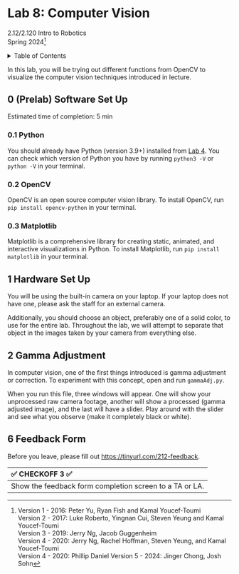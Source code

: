 # Lab 8: Computer Vision

2.12/2.120 Intro to Robotics  
Spring 2024[^1]

<details>
  <summary>Table of Contents</summary>

- [0 (Prelab) Software Set Up](#0-prelab-software-set-up)
  - [0.1 Python](#01-python)
  - [0.2 OpenCV](#02-opencv)
  - [0.3 Matplotlib](#03-matplotlib)
- [1 Hardware Set Up](#1-hardware-set-up)
- [2 Gamma Adjustment](#2-gamma-adjustment)
- [6 Feedback Form](#6-feedback-form)

</details>

In this lab, you will be trying out different functions from OpenCV to visualize the computer vision techniques introduced in lecture.

## 0 (Prelab) Software Set Up
Estimated time of completion: 5 min

### 0.1 Python

You should already have Python (version 3.9+) installed from [Lab 4](https://github.com/mit212/lab4_2024?tab=readme-ov-file#01-python). You can check which version of Python you have by running `python3 -V` or `python -V` in your terminal.

### 0.2 OpenCV

OpenCV is an open source computer vision library. To install OpenCV, run `pip install opencv-python` in your terminal. 

### 0.3 Matplotlib

Matplotlib is a comprehensive library for creating static, animated, and interactive visualizations in Python. To install Matplotlib, run `pip install matplotlib` in your terminal.

## 1 Hardware Set Up 

You will be using the built-in camera on your laptop. If your laptop does not have one, please ask the staff for an external camera.

Additionally, you should choose an object, preferably one of a solid color, to use for the
entire lab. Throughout the lab, we will attempt to separate that object in the images taken by
your camera from everything else.

## 2 Gamma Adjustment

In computer vision, one of the first things introduced is gamma adjustment or correction. To
experiment with this concept, open and run `gammaAdj.py`.

When you run this file, three windows will appear. One will show your unprocessed raw camera footage, another will show a processed (gamma adjusted image), and the last will have a slider. Play around with the slider and see what you observe (make it completely black or white).



## 6 Feedback Form

Before you leave, please fill out https://tinyurl.com/212-feedback. 

| :white_check_mark: CHECKOFF 3 :white_check_mark:   |
|:---------------------------------------------------|
| Show the feedback form completion screen to a TA or LA. |

[^1]: Version 1 - 2016: Peter Yu, Ryan Fish and Kamal Youcef-Toumi  
  Version 2 - 2017: Luke Roberto, Yingnan Cui, Steven Yeung and Kamal Youcef-Toumi  
  Version 3 - 2019: Jerry Ng, Jacob Guggenheim  
  Version 4 - 2020: Jerry Ng, Rachel Hoffman, Steven Yeung, and Kamal Youcef-Toumi  
  Version 4 - 2020: Phillip Daniel
  Version 5 - 2024: Jinger Chong, Josh Sohn